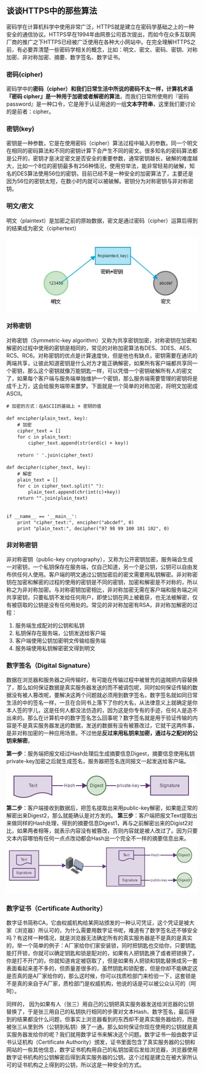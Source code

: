 ## 谈谈HTTPS中的那些算法

密码学在计算机科学中使用非常广泛，HTTPS就是建立在密码学基础之上的一种安全的通信协议。HTTPS早在1994年由网景公司首次提出，而如今在众多互联网厂商的推广之下HTTPS已经被广泛使用在各种大小网站中。在完全理解HTTPS之前，有必要弄清楚一些密码学相关的概念，比如：明文、密文、密码、密钥、对称加密、非对称加密、摘要、数字签名、数字证书。

### 密码(cipher)

密码学中的**密码（cipher）**和我们日常生活中所说的密码不太一样，计算机术语『密码 cipher』是一种用于加密或者解密的**算法**，而我们日常所使用的『密码 password』是一种口令，它是用于认证用途的一组**文本字符串**，这里我们要讨论的是前者：cipher。

### 密钥(key)

密钥是一种参数，它是在使用密码（cipher）算法过程中输入的参数。同一个明文在相同的密码算法和不同的密钥计算下会产生不同的密文。很多知名的密码算法都是公开的，密钥才是决定密文是否安全的重要参数，通常密钥越长，破解的难度越大，比如一个8位的密钥最多有256种情况，使用穷举法，能非常轻易的破解，知名的DES算法使用56位的密钥，目前已经不是一种安全的加密算法了，主要还是因为56位的密钥太短，在数小时内就可以被破解。密钥分为对称密钥与非对称密钥。

### 明文/密文

明文（plaintext）是加密之前的原始数据，密文是通过密码（cipher）运算后得到的结果成为密文（ciphertext）

![cipher](HTTPS.assets/ciphe.jpg)

### 对称密钥

对称密钥（Symmetric-key algorithm）又称为共享密钥加密，对称密钥在加密和解密的过程中使用的密钥是相同的，常见的对称加密算法有DES、3DES、AES、RC5、RC6。对称密钥的优点是计算速度快，但是他也有缺点，密钥需要在通讯的两端共享，让彼此知道密钥是什么对方才能正确解密，如果所有客户端都共享同一个密钥，那么这个密钥就像万能钥匙一样，可以凭借一个密钥破解所有人的密文了，如果每个客户端与服务端单独维护一个密钥，那么服务端需要管理的密钥将是成千上万，这会给服务端带来噩梦。下面就是一个简单的对称加密，将明文加密成ASCII。

```
# 加密的方式：在ASCII的基础上 + 密钥的值

def encipher(plain_text, key):
    # 加密
    cipher_text = []
    for c in plain_text:
        cipher_text.append(str(ord(c) + key))

    return ' '.join(cipher_text)

def decipher(cipher_text, key):
    # 解密
    plain_text = []
    for c in cipher_text.split(" "):
        plain_text.append(chr(int(c)+key))
    return "".join(plain_text)


if __name__ == '__main__':
    print "cipher_text:", encipher("abcdef", 0)
    print "plain_text:", decipher("97 98 99 100 101 102", 0)
```

### 非对称密钥

非对称密钥（public-key cryptography），又称为公开密钥加密，服务端会生成一对密钥，一个私钥保存在服务端，仅自己知道，另一个是公钥，公钥可以自由发布供任何人使用。客户端的明文通过公钥加密后的密文需要用私钥解密。非对称密钥在加密和解密的过程的使用的密钥是不同的密钥，加密和解密是不对称的，所以称之为非对称加密。与对称密钥加密相比，非对称加密无需在客户端和服务端之间共享密钥，只要私钥不发给任何用户，即使公钥在网上被截获，也无法被解密，仅有被窃取的公钥是没有任何用处的。常见的非对称加密有RSA，非对称加解密的过程：

1. 服务端生成配对的公钥和私钥
2. 私钥保存在服务端，公钥发送给客户端
3. 客户端使用公钥加密明文传输给服务端
4. 服务端使用私钥解密密文得到明文

### 数字签名（Digital Signature）

数据在浏览器和服务器之间传输时，有可能在传输过程中被冒充的盗贼把内容替换了，那么如何保证数据是真实服务器发送的而不被调包呢，同时如何保证传输的数据没有被人篡改呢，要解决这两个问题就必须用到数字签名，数字签名就如同日常生活的中的签名一样，一旦在合同书上落下了你的大名，从法律意义上就确定是你本人签的字儿，这是任何人都没法仿造的，因为这是你专有的手迹，任何人是造不出来的。那么在计算机中的数字签名怎么回事呢？数字签名就是用于验证传输的内容是不是真实服务器发送的数据，发送的数据有没有被篡改过，它就干这两件事，是非对称加密的一种应用场景。不过他是**反过来用私钥来加密，通过与之配对的公钥来解密**。

**第一步**：服务端把报文经过Hash处理后生成摘要信息Digest，摘要信息使用私钥private-key加密之后就生成签名，服务器把签名连同报文一起发送给客户端。
![signature1](HTTPS.assets/signature1.jpg)
**第二步**：客户端接收到数据后，把签名提取出来用public-key解密，如果能正常的解密出来Digest2，那么就能确认是对方发的。
**第三步**：客户端把报文Text提取出来做同样的Hash处理，得到的摘要信息Digest1，再与之前解密出来的Digist2对比，如果两者相等，就表示内容没有被篡改，否则内容就是被人改过了。因为只要文本内容哪怕有任何一点点改动都会Hash出一个完全不一样的摘要信息出来。
![signature2](HTTPS.assets/signature2.jpg)

### 数字证书（Certificate Authority）

数字证书简称CA，它由权威机构给某网站颁发的一种认可凭证，这个凭证是被大家（浏览器）所认可的，为什么需要用数字证书呢，难道有了数字签名还不够安全吗？有这样一种情况，就是浏览器无法确定所有的真实服务器是不是真的是真实的，举一个简单的例子：A厂家给你们家安装锁，同时把钥匙也交给你，只要钥匙能打开锁，你就可以确定钥匙和锁是配对的，如果有人把钥匙换了或者把锁换了，你是打不开门的，你就知道肯定被窃取了，但是如果有人把锁和钥匙替换成另一套表面看起来差不多的，但质量差很多的，虽然钥匙和锁配套，但是你却不能确定这是否真的是A厂家给你的，那么这时候，你可以找质检部门来检验一下，这套锁是不是真的来自于A厂家，质检部门是权威机构，他说的话是可以被公众认可的（呵呵）。

同样的， 因为如果有人（张三）用自己的公钥把真实服务器发送给浏览器的公钥替换了，于是张三用自己的私钥执行相同的步骤对文本Hash、数字签名，最后得到的结果都没什么问题，但事实上浏览器看到的东西却不是真实服务器给的，而是被张三从里到外（公钥到私钥）换了一通。那么如何保证你现在使用的公钥就是真实服务器发给你的呢？我们就用数字证书来解决这个问题。数字证书一般由数字证书认证机构（Certificate Authority）颁发，证书里面包含了真实服务器的公钥和网站的一些其他信息，数字证书机构用自己的私钥加密后发给浏览器，浏览器使用数字证书机构的公钥解密后得到真实服务器的公钥。这个过程是建立在被大家所认可的证书机构之上得到的公钥，所以这是一种安全的方式。